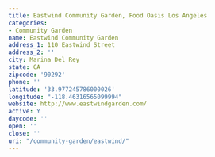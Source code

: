 ```yaml
---
title: Eastwind Community Garden, Food Oasis Los Angeles
categories:
- Community Garden
name: Eastwind Community Garden
address_1: 110 Eastwind Street
address_2: ''
city: Marina Del Rey
state: CA
zipcode: '90292'
phone: ''
latitude: '33.977245786000026'
longitude: "-118.46316565099994"
website: http://www.eastwindgarden.com/
active: Y
daycode: ''
open: ''
close: ''
uri: "/community-garden/eastwind/"
---
```


